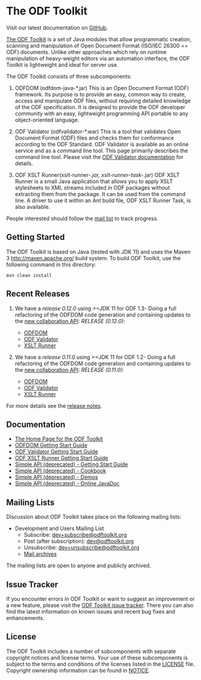 # The ODF Toolkit

Visit our latest documentation on [GitHub](https://tdf.github.io/odftoolkit/docs/).

[The ODF Toolkit](http://odftoolkit.org) is a set of Java modules that allow programmatic
creation, scanning and manipulation of Open Document Format (ISO/IEC 26300 == ODF)
documents. Unlike other approaches which rely on runtime manipulation of heavy-weight
editors via an automation interface, the ODF Toolkit is lightweight and ideal for
server use.

The ODF Toolkit consists of three subcomponents:

1. ODFDOM (odfdom-java-*.jar)
    This is an Open Document Format (ODF) framework. Its purpose is to provide
    an easy, common way to create, access and manipulate ODF files, without
    requiring detailed knowledge of the ODF specification. It is designed to
    provide the ODF developer community with an easy, lightweight programming API
    portable to any object-oriented language.

2. ODF Validator (odfvalidator-*.war)
    This is a tool that validates Open Document Format (ODF) files and checks them
    for conformance according to the ODF Standard. ODF Validator is available as an
    online service and as a command line tool. This page primarily describes the
    command line tool. Please visit the [ODF Validator documentation](https://tdf.github.io/odftoolkit/conformance/ODFValidator.html) for details.

3. ODF XSLT Runner(xslt-runner-*.jar, xslt-runner-task-*.jar)
    ODF XSLT Runner is a small Java application that allows you to apply XSLT
    stylesheets to XML streams included in ODF packages without extracting them
    from the package. It can be used from the command line. A driver to use it
    within an Ant build file, ODF XSLT Runner Task, is also available.

People interested should follow the [mail list](https://tdf.github.io/odftoolkit/mailing-lists.html) to track progress.

## Getting Started

The ODF Toolkit is based on Java (tested with JDK 11) and uses the Maven 3 <http://maven.apache.org/>
build system. To build ODF Toolkit, use the following command in this directory:

    mvn clean install

## Recent Releases

1. We have a *release 0.12.0* using >=JDK 11 for ODF 1.3-
   Doing a full refactoring of the ODFDOM code generation and containing updates to the [new collaboration API](https://tdf.github.io/odftoolkit/odfdom/operations/operations.html):
    *RELEASE (0.12.0)*:
    * [ODFDOM](https://repo1.maven.org/maven2/org/odftoolkit/odfdom-java/0.12.0/)
    * [ODF Validator](https://repo1.maven.org/maven2/org/odftoolkit/odfvalidator/0.12.0/)
    * [XSLT Runner](https://repo1.maven.org/maven2/org/odftoolkit/xslt-runner/0.12.0/)

1. We have a *release 0.11.0* using >=JDK 11 for ODF 1.2-
   Doing a full refactoring of the ODFDOM code generation and containing updates to the [new collaboration API](https://tdf.github.io/odftoolkit/odfdom/operations/operations.html):
    *RELEASE (0.11.0)*:
    * [ODFDOM](https://repo1.maven.org/maven2/org/odftoolkit/odfdom-java/0.11.0/)
    * [ODF Validator](https://repo1.maven.org/maven2/org/odftoolkit/odfvalidator/0.11.0/)
    * [XSLT Runner](https://repo1.maven.org/maven2/org/odftoolkit/xslt-runner/0.11.0/)

For more details see the [release notes](https://tdf.github.io/odftoolkit/ReleaseNotes.html).

## Documentation

* [The Home Page for the ODF Toolkit](https://tdf.github.io/odftoolkit)
* [ODFDOM Getting Start Guide](https://tdf.github.io/odftoolkit/odfdom/index.html)
* [ODF Validator Getting Start Guide](https://tdf.github.io/odftoolkit/conformance/ODFValidator.html)
* [ODF XSLT Runner Getting Start Guide](https://tdf.github.io/odftoolkit/xsltrunner/ODFXSLTRunner.html)
* [Simple API (deprecated) - Getting Start Guide](https://tdf.github.io/odftoolkit/simple/gettingstartguide.html)
* [Simple API (deprecated) - Cookbook](https://tdf.github.io/odftoolkit/simple/document/cookbook/index.html)
* [Simple API (deprecated) - Demos](https://tdf.github.io/odftoolkit/simple/demo/index.html)
* [Simple API (deprecated) - Online JavaDoc](https://tdf.github.io/odftoolkit/simple/document/javadoc/index.html)

## Mailing Lists

Discussion about ODF Toolkit takes place on the following mailing lists:

* Development and Users Mailing List
  * Subscribe: dev+subscribe@odftoolkit.org
  * Post (after subscription): dev@odftoolkit.org
  * Unsubscribe: dev+unsubscribe@odftoolkit.org
  * [Mail archives](https://listarchives.odftoolkit.org/dev/)

The mailing lists are open to anyone and publicly archived.

## Issue Tracker

If you encounter errors in ODF Toolkit or want to suggest an improvement or
a new feature, please visit the [ODF Toolkit issue tracker](https://github.com/tdf/odftoolkit/issues). There you can also find the
latest information on known issues and recent bug fixes and enhancements.

## License

The ODF Toolkit includes a number of subcomponents with separate copyright
notices and license terms. Your use of these subcomponents is subject to
the terms and conditions of the licenses listed in the [LICENSE](LICENSE) file.
Copyright ownership information can be found in [NOTICE](NOTICE).
